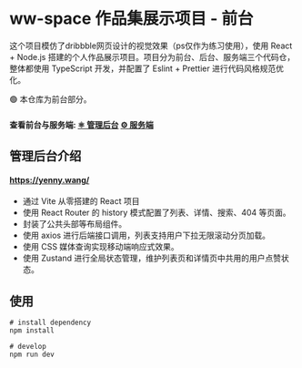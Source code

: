 # ww-space 作品集展示项目 - 前台

这个项目模仿了dribbble网页设计的视觉效果（ps仅作为练习使用），使用 React + Node.js 搭建的个人作品展示项目。项目分为前台、后台、服务端三个代码仓，整体都使用 TypeScript 开发，并配置了 Eslint + Prettier 进行代码风格规范优化。

🟢 本仓库为前台部分。

#### 查看前台与服务端:   [⚛ 管理后台](https://github.com/tomoko-tiba/ww-space-portfolio-react/tree/master)  [⚙ 服务端](https://github.com/tomoko-tiba/ww-space-backend-express/tree/main)

## 管理后台介绍

#### https://yenny.wang/

- 通过 Vite 从零搭建的 React 项目
- 使用 React Router 的 history 模式配置了列表、详情、搜索、404 等页面。
- 封装了公共头部等布局组件。
- 使用 axios 进行后端接口调用，列表支持用户下拉无限滚动分页加载。
- 使用 CSS 媒体查询实现移动端响应式效果。
- 使用 Zustand 进行全局状态管理，维护列表页和详情页中共用的用户点赞状态。

## 使用

```
# install dependency
npm install

# develop
npm run dev
```
